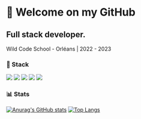 # 👋 Welcome on my GitHub

## Full stack developer. 

Wild Code School - Orléans | 2022 - 2023

### 🚀 Stack

<img src="https://skillicons.dev/icons?i=typescript,javascript,php,docker" />
<img src="https://skillicons.dev/icons?i=react,symfony,laravel,threejs" />
<img src="https://skillicons.dev/icons?i=bootstrap,mui,sass" />
<img src="https://skillicons.dev/icons?i=postgresql,mysql,graphql" />
<img src="https://skillicons.dev/icons?i=go,rust" />

### 📊 Stats

[![Anurag's GitHub stats](https://github-readme-stats.vercel.app/api?username=hhertout&hide_border=true&show_icons=true)](https://github.com/anuraghazra/github-readme-stats)  [![Top Langs](https://github-readme-stats.vercel.app/api/top-langs/?username=hhertout&hide_border=true&layout=compact&hide=scss,css,html,twig)](https://github.com/anuraghazra/github-readme-stats)
